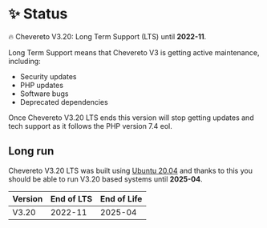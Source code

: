# ✨ Status

🔥 Chevereto V3.20: Long Term Support (LTS) until **2022-11**.

Long Term Support means that Chevereto V3 is getting active maintenance, including:

* Security updates
* PHP updates
* Software bugs
* Deprecated dependencies

Once Chevereto V3.20 LTS ends this version will stop getting updates and tech support as it follows the PHP version 7.4 eol.

## Long run

Chevereto V3.20 LTS was built using [Ubuntu 20.04](https://wiki.ubuntu.com/Releases) and thanks to this you should be able to run V3.20 based systems until **2025-04**.

| Version | End of LTS | End of Life |
| ------- | ---------- | ----------- |
| V3.20   | 2022-11    | 2025-04     |
